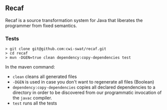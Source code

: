 ## Recaf
Recaf is a source transformation system for Java that liberates the programmer from fixed semantics. 

### Tests

```shell
> git clone git@github.com:cwi-swat/recaf.git
> cd recaf
> mvn -DGEN=true clean dependency:copy-dependencies test
```

In the maven command:

- ```clean``` cleans all generated files
- ```-DGEN``` is used in case you don't want to regenerate all files (Boolean)
- ```dependency:copy-dependencies``` copies all declared dependencies to a directory in order to be discovered from our programmatic invocation of the ```javac``` compiler.
- ```test``` runs all the tests
